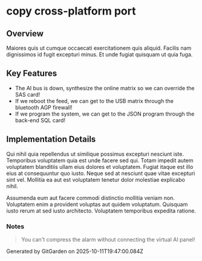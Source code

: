 # copy cross-platform port

## Overview
Maiores quis ut cumque occaecati exercitationem quis aliquid. Facilis nam dignissimos id fugit excepturi minus. Et unde fugiat quisquam ut quia fuga.

## Key Features
- The AI bus is down, synthesize the online matrix so we can override the SAS card!
- If we reboot the feed, we can get to the USB matrix through the bluetooth AGP firewall!
- If we program the system, we can get to the JSON program through the back-end SQL card!

## Implementation Details
Qui nihil quia repellendus ut similique possimus excepturi nesciunt iste. Temporibus voluptatem quia est unde facere sed qui. Totam impedit autem voluptatem blanditiis ullam eius dolores et voluptatem. Fugiat itaque est illo eius at consequuntur quo iusto. Neque sed at nesciunt quae vitae excepturi sint vel. Mollitia ea aut est voluptatem tenetur dolor molestiae explicabo nihil.
 Assumenda eum aut facere commodi distinctio mollitia veniam non. Voluptatem enim a provident voluptas aut quidem voluptatum. Quisquam iusto rerum at sed iusto architecto. Voluptatem temporibus expedita ratione.

### Notes
> You can't compress the alarm without connecting the virtual AI panel!

Generated by GitGarden on 2025-10-11T19:47:00.084Z